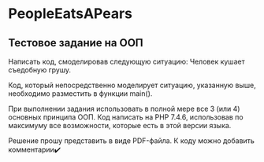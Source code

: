 # PeopleEatsAPears
## Тестовое задание на ООП
Написать код, смоделировав следующую ситуацию: Человек кушает съедобную грушу.

Код, который непосредственно моделирует ситуацию, указанную выше, необходимо разместить в функции main().

При выполнении задания использовать в полной мере все 3 (или 4) основных принципа ООП. Код написать на PHP 7.4.6, использовав по максимуму все возможности, которые есть в этой версии языка.

Решение прошу представить в виде PDF-файла. К коду можно добавить комментарии✔️
